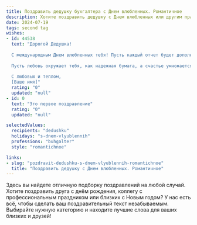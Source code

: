 ```yaml
---
title: Поздравить дедушку бухгалтера с Днем влюбленных. Романтичное
description: Хотите поздравить дедушку с Днем влюбленных или другим праздником? Наш ИИ создаст незабываемое поздравление, а вы обязательно выделитесь среди других.  
date: 2024-07-19
tags: second tag
wishes:
- id: 44538
  text: "Дорогой Дедушка!
  
  С международным Днем влюбленных тебя! Пусть каждый отчет будет дополнен светлыми мгновениями, а баланс — наполнен счастьем и любовью. Как бухгалтер, ты всегда умело считал цифры, но надеюсь, что в этом особенном дне ты также сможешь сосчитать все самые прекрасные моменты, которые дарит нам жизнь.
  
  Пусть любовь окружает тебя, как надежная бумага, а счастье умножается на совместные воспоминания. Желаю, чтобы сердце твое било в унисон с гармонией, которую приносят близкие люди.
  
  С любовью и теплом,
  [Ваше имя]"
  rating: "0"
  updated: "null"
- id: 0
  text: "Это первое поздравление"
  rating: "0"
  updated: "null"

selectedValues:
  recipients: "dedushku"
  holidays: "s-dnem-vlyublennih"
  professions: "buhgalter"
  style: "romantichnoe"

links:
- slug: "pozdravit-dedushku-s-dnem-vlyublennih-romantichnoe"
  title: "Поздравить дедушку с Днем влюбленных. Романтичное"
---
```


Здесь вы найдете отличную подборку поздравлений на любой случай. 
Хотите поздравить друга с днём рождения, коллегу с профессиональным праздником или близких с Новым годом? У нас есть всё, чтобы сделать ваш поздравительный текст незабываемым. Выбирайте нужную категорию и находите лучшие слова для ваших близких и друзей!
